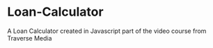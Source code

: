 # Loan-Calculator

 
A Loan Calculator created in Javascript part of the video course from Traverse Media
